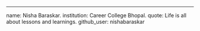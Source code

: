---
name: Nisha Baraskar.
institution: Career College Bhopal.
quote: Life is all about lessons and learnings.
github_user: nishabaraskar
